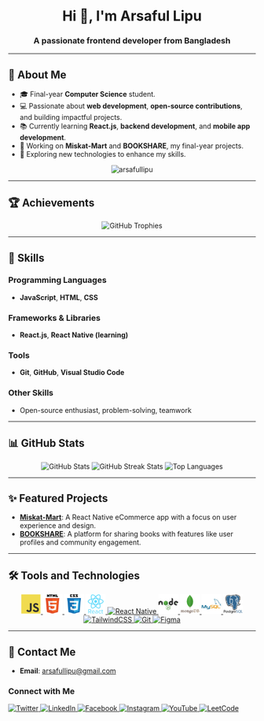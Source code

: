 <h1 align="center">Hi 👋, I'm Arsaful Lipu</h1>
<h3 align="center">A passionate frontend developer from Bangladesh</h3>

---

## 🌟 About Me

- 🎓 Final-year **Computer Science** student.
- 💻 Passionate about **web development**, **open-source contributions**, and building impactful projects.
- 📚 Currently learning **React.js**, **backend development**, and **mobile app development**.
- 🌱 Working on **Miskat-Mart** and **BOOKSHARE**, my final-year projects.
- 🔧 Exploring new technologies to enhance my skills.

<p align="center">
  <img src="https://komarev.com/ghpvc/?username=arsafullipu&label=Profile%20views&color=0e75b6&style=flat" alt="arsafullipu" />
</p>

---

## 🏆 Achievements

<p align="center">
  <img src="https://github-profile-trophy.vercel.app/?username=arsafullipu&theme=dracula" alt="GitHub Trophies" />
</p>

---

## 🔧 Skills

### Programming Languages
- **JavaScript**, **HTML**, **CSS**

### Frameworks & Libraries
- **React.js**, **React Native (learning)**

### Tools
- **Git**, **GitHub**, **Visual Studio Code**

### Other Skills
- Open-source enthusiast, problem-solving, teamwork

---

## 📊 GitHub Stats

<p align="center">
  <img src="https://github-readme-stats.vercel.app/api?username=arsafullipu&show_icons=true&locale=en&theme=radical" alt="GitHub Stats" />
  <img src="https://github-readme-streak-stats.herokuapp.com/?user=arsafullipu&theme=radical" alt="GitHub Streak Stats" />
  <img src="https://github-readme-stats.vercel.app/api/top-langs?username=arsafullipu&show_icons=true&locale=en&layout=compact&theme=radical" alt="Top Languages" />
</p>

---

## ✨ Featured Projects

- **[Miskat-Mart](https://github.com/arsafullipu/miskat-mart)**: A React Native eCommerce app with a focus on user experience and design.
- **[BOOKSHARE](https://github.com/arsafullipu/bookshare)**: A platform for sharing books with features like user profiles and community engagement.

---

## 🛠️ Tools and Technologies

<p align="center">
  <a href="https://developer.mozilla.org/en-US/docs/Web/JavaScript" target="_blank">
    <img src="https://raw.githubusercontent.com/devicons/devicon/master/icons/javascript/javascript-original.svg" alt="JavaScript" width="40" height="40" />
  </a>
  <a href="https://www.w3.org/html/" target="_blank">
    <img src="https://raw.githubusercontent.com/devicons/devicon/master/icons/html5/html5-original-wordmark.svg" alt="HTML5" width="40" height="40" />
  </a>
  <a href="https://www.w3schools.com/css/" target="_blank">
    <img src="https://raw.githubusercontent.com/devicons/devicon/master/icons/css3/css3-original-wordmark.svg" alt="CSS3" width="40" height="40" />
  </a>
  <a href="https://reactjs.org/" target="_blank">
    <img src="https://raw.githubusercontent.com/devicons/devicon/master/icons/react/react-original-wordmark.svg" alt="React" width="40" height="40" />
  </a>
  <a href="https://reactnative.dev/" target="_blank">
    <img src="https://reactnative.dev/img/header_logo.svg" alt="React Native" width="40" height="40" />
  </a>
  <a href="https://nodejs.org" target="_blank">
    <img src="https://raw.githubusercontent.com/devicons/devicon/master/icons/nodejs/nodejs-original-wordmark.svg" alt="Node.js" width="40" height="40" />
  </a>
  <a href="https://www.mongodb.com/" target="_blank">
    <img src="https://raw.githubusercontent.com/devicons/devicon/master/icons/mongodb/mongodb-original-wordmark.svg" alt="MongoDB" width="40" height="40" />
  </a>
  <a href="https://www.mysql.com/" target="_blank">
    <img src="https://raw.githubusercontent.com/devicons/devicon/master/icons/mysql/mysql-original-wordmark.svg" alt="MySQL" width="40" height="40" />
  </a>
  <a href="https://www.postgresql.org" target="_blank">
    <img src="https://raw.githubusercontent.com/devicons/devicon/master/icons/postgresql/postgresql-original-wordmark.svg" alt="PostgreSQL" width="40" height="40" />
  </a>
  <a href="https://tailwindcss.com/" target="_blank">
    <img src="https://www.vectorlogo.zone/logos/tailwindcss/tailwindcss-icon.svg" alt="TailwindCSS" width="40" height="40" />
  </a>
  <a href="https://git-scm.com/" target="_blank">
    <img src="https://www.vectorlogo.zone/logos/git-scm/git-scm-icon.svg" alt="Git" width="40" height="40" />
  </a>
  <a href="https://www.figma.com/" target="_blank">
    <img src="https://www.vectorlogo.zone/logos/figma/figma-icon.svg" alt="Figma" width="40" height="40" />
  </a>
</p>

---

## 📧 Contact Me

- **Email**: arsafullipu@gmail.com

### Connect with Me
<p>
  <a href="https://twitter.com/arsaful_lipu" target="_blank">
    <img src="https://raw.githubusercontent.com/rahuldkjain/github-profile-readme-generator/master/src/images/icons/Social/twitter.svg" alt="Twitter" height="30" width="40" />
  </a>
  <a href="https://linkedin.com/in/arsaful-lipu" target="_blank">
    <img src="https://raw.githubusercontent.com/rahuldkjain/github-profile-readme-generator/master/src/images/icons/Social/linked-in-alt.svg" alt="LinkedIn" height="30" width="40" />
  </a>
  <a href="https://fb.com/arsafullipu" target="_blank">
    <img src="https://raw.githubusercontent.com/rahuldkjain/github-profile-readme-generator/master/src/images/icons/Social/facebook.svg" alt="Facebook" height="30" width="40" />
  </a>
  <a href="https://instagram.com/arsaful_lipu" target="_blank">
    <img src="https://raw.githubusercontent.com/rahuldkjain/github-profile-readme-generator/master/src/images/icons/Social/instagram.svg" alt="Instagram" height="30" width="40" />
  </a>
  <a href="https://www.youtube.com/@arsafullipu" target="_blank">
    <img src="https://raw.githubusercontent.com/rahuldkjain/github-profile-readme-generator/master/src/images/icons/Social/youtube.svg" alt="YouTube" height="30" width="40" />
  </a>
  <a href="https://www.leetcode.com/arsafullipu" target="_blank">
    <img src="https://raw.githubusercontent.com/rahuldkjain/github-profile-readme-generator/master/src/images/icons/Social/leet-code.svg" alt="LeetCode" height="30" width="40" />
  </a>
</p>
